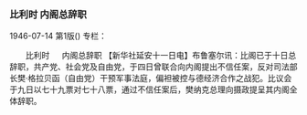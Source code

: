 ### 比利时  内阁总辞职

1946-07-14
第1版()
专栏：

　　比利时
　  内阁总辞职
    【新华社延安十一日电】布鲁塞尔讯：比阁已于十日总辞职，共产党、社会党及自由党，于四日曾联合向内阁提出不信任案，反对司法部长樊·格拉贝函（自由党）干预军事法庭，偏袒被控与德经济合作之战犯。比议会于九日以七十九票对七十八票，通过不信任案后，樊纳克总理向摄政提呈其内阁全体辞职。
